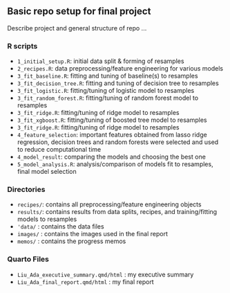 ## Basic repo setup for final project

Describe project and general structure of repo ...

### R scripts

- `1_initial_setup.R`: initial data split & forming of resamples
- `2_recipes.R`: data preprocessing/feature engineering for various models
- `3_fit_baseline.R`: fitting and tuning of baseline(s) to resamples 
- `3_fit_decision_tree.R`: fitting and tuning of decision tree to resamples
- `3_fit_logistic.R`: fitting/tuning of logistic model to resamples 
- `3_fit_random_forest.R`: fitting/tuning of random forest model to resamples 
- `3_fit_ridge.R`: fitting/tuning of ridge model to resamples 
- `3_fit_xgboost.R`: fitting/tuning of boosted tree model to resamples 
- `3_fit_ridge.R`: fitting/tuning of ridge model to resamples 
- `4_feature_selection`:  important features obtained from lasso ridge regression, decision trees and random forests were selected and used to reduce computational time
- `4_model_result`: comparing the models and choosing the best one
- `5_model_analysis.R`: analysis/comparison of models fit to resamples, final model selection

### Directories

- `recipes/`: contains all preprocessing/feature engineering objects
- `results/`: contains results from data splits, recipes, and training/fitting models to resamples
- `'data/` : contains the data files
- `images/` : contains the images used in the final report
- `memos/` : contains the progress memos

### Quarto Files

- `Liu_Ada_executive_summary.qmd/html` : my executive summary
- `Liu_Ada_final_report.qmd/html` : my final report 